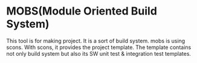 MOBS(Module Oriented Build System)
========

This tool is for making project. It is a sort of build system. 
mobs is using scons. With scons, it provides the project template. The template contains not only build system but also its SW unit test & integration test templates. 


